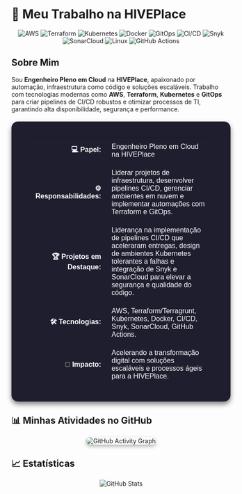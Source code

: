 # 🚀 Meu Trabalho na HIVEPlace

<!-- Badges com tecnologias e ferramentas relevantes para DevOps -->
<p align="center">
  <img src="https://img.shields.io/badge/AWS-232F3E?style=for-the-badge&logo=amazon-aws&logoColor=white" alt="AWS" />
  <img src="https://img.shields.io/badge/Terraform-7B42BC?style=for-the-badge&logo=terraform&logoColor=white" alt="Terraform" />
  <img src="https://img.shields.io/badge/Kubernetes-326CE5?style=for-the-badge&logo=kubernetes&logoColor=white" alt="Kubernetes" />
  <img src="https://img.shields.io/badge/Docker-2496ED?style=for-the-badge&logo=docker&logoColor=white" alt="Docker" />
  <img src="https://img.shields.io/badge/GitOps-000000?style=for-the-badge&logo=git&logoColor=white" alt="GitOps" />
  <img src="https://img.shields.io/badge/CI%2FCD-FF69B4?style=for-the-badge&logo=github-actions&logoColor=white" alt="CI/CD" />
  <img src="https://img.shields.io/badge/Snyk-4C0A7B?style=for-the-badge&logo=snyk&logoColor=white" alt="Snyk" />
  <img src="https://img.shields.io/badge/SonarCloud-F3702A?style=for-the-badge&logo=sonarcloud&logoColor=white" alt="SonarCloud" />
  <img src="https://img.shields.io/badge/Linux-FCC624?style=for-the-badge&logo=linux&logoColor=black" alt="Linux" />
  <img src="https://img.shields.io/badge/GitHub_Actions-2088FF?style=for-the-badge&logo=github-actions&logoColor=white" alt="GitHub Actions" />
</p>

<!-- Título e resumo -->
## Sobre Mim
Sou **Engenheiro Pleno em Cloud** na **HIVEPlace**, apaixonado por automação, infraestrutura como código e soluções escaláveis. Trabalho com tecnologias modernas como **AWS**, **Terraform**, **Kubernetes** e **GitOps** para criar pipelines de CI/CD robustos e otimizar processos de TI, garantindo alta disponibilidade, segurança e performance.

<!-- Tabela estilizada com fundo escuro e sombra -->
<div align="center" style="padding: 20px; background: #1e1e2f; border-radius: 15px; box-shadow: 0 6px 12px rgba(0, 0, 0, 0.5); margin: 20px 0;">
  <table align="center" style="width: 90%; max-width: 900px; color: #ffffff; font-family: Arial, sans-serif;">
    <tr>
      <td style="padding: 12px; text-align: right; width: 30%;"><strong>💻 Papel:</strong></td>
      <td style="padding: 12px;">Engenheiro Pleno em Cloud na HIVEPlace</td>
    </tr>
    <tr>
      <td style="padding: 12px; text-align: right;"><strong>⚙️ Responsabilidades:</strong></td>
      <td style="padding: 12px;">Liderar projetos de infraestrutura, desenvolver pipelines CI/CD, gerenciar ambientes em nuvem e implementar automações com Terraform e GitOps.</td>
    </tr>
    <tr>
      <td style="padding: 12px; text-align: right;"><strong>🏆 Projetos em Destaque:</strong></td>
      <td style="padding: 12px;">Liderança na implementação de pipelines CI/CD que aceleraram entregas, design de ambientes Kubernetes tolerantes a falhas e integração de Snyk e SonarCloud para elevar a segurança e qualidade do código.</td>
    </tr>
    <tr>
      <td style="padding: 12px; text-align: right;"><strong>🛠️ Tecnologias:</strong></td>
      <td style="padding: 12px;">AWS, Terraform/Terragrunt, Kubernetes, Docker, CI/CD, Snyk, SonarCloud, GitHub Actions.</td>
    </tr>
    <tr>
      <td style="padding: 12px; text-align: right;"><strong>🌟 Impacto:</strong></td>
      <td style="padding: 12px;">Acelerando a transformação digital com soluções escaláveis e processos ágeis para a HIVEPlace.</td>
    </tr>
  </table>
</div>

<!-- Gráfico de atividades -->
## 📊 Minhas Atividades no GitHub
<div align="center">
  <img src="https://github-readme-activity-graph.vercel.app/graph?username=markdavishive&theme=dracula&hide_border=true&area=true" alt="GitHub Activity Graph" style="max-width: 100%; border-radius: 10px; box-shadow: 0 4px 8px rgba(0, 0, 0, 0.3);">
</div>

<!-- Stats adicionais -->
## 📈 Estatísticas
<p align="center">
  <img src="https://github-readme-stats.vercel.app/api?username=markdavishive&show_icons=true&theme=radical&hide_border=true&count_private=true" alt="GitHub Stats" />
</p>
